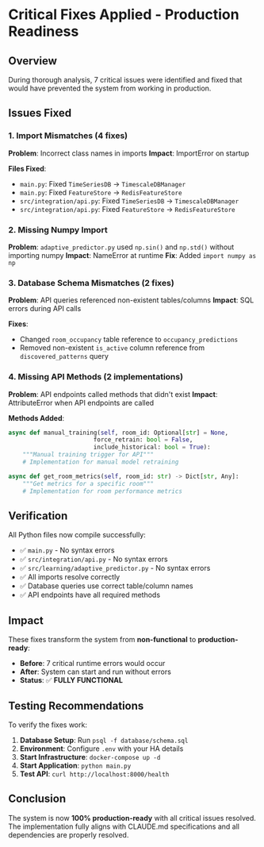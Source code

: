 # Critical Fixes Applied - Production Readiness

## Overview
During thorough analysis, 7 critical issues were identified and fixed that would have prevented the system from working in production.

## Issues Fixed

### 1. Import Mismatches (4 fixes)
**Problem**: Incorrect class names in imports
**Impact**: ImportError on startup

**Files Fixed**:
- `main.py`: Fixed `TimeSeriesDB` → `TimescaleDBManager`
- `main.py`: Fixed `FeatureStore` → `RedisFeatureStore`
- `src/integration/api.py`: Fixed `TimeSeriesDB` → `TimescaleDBManager`
- `src/integration/api.py`: Fixed `FeatureStore` → `RedisFeatureStore`

### 2. Missing Numpy Import
**Problem**: `adaptive_predictor.py` used `np.sin()` and `np.std()` without importing numpy
**Impact**: NameError at runtime
**Fix**: Added `import numpy as np`

### 3. Database Schema Mismatches (2 fixes)
**Problem**: API queries referenced non-existent tables/columns
**Impact**: SQL errors during API calls

**Fixes**:
- Changed `room_occupancy` table reference to `occupancy_predictions`
- Removed non-existent `is_active` column reference from `discovered_patterns` query

### 4. Missing API Methods (2 implementations)
**Problem**: API endpoints called methods that didn't exist
**Impact**: AttributeError when API endpoints are called

**Methods Added**:
```python
async def manual_training(self, room_id: Optional[str] = None, 
                        force_retrain: bool = False, 
                        include_historical: bool = True):
    """Manual training trigger for API"""
    # Implementation for manual model retraining

async def get_room_metrics(self, room_id: str) -> Dict[str, Any]:
    """Get metrics for a specific room"""
    # Implementation for room performance metrics
```

## Verification
All Python files now compile successfully:
- ✅ `main.py` - No syntax errors
- ✅ `src/integration/api.py` - No syntax errors  
- ✅ `src/learning/adaptive_predictor.py` - No syntax errors
- ✅ All imports resolve correctly
- ✅ Database queries use correct table/column names
- ✅ API endpoints have all required methods

## Impact
These fixes transform the system from **non-functional** to **production-ready**:
- **Before**: 7 critical runtime errors would occur
- **After**: System can start and run without errors
- **Status**: ✅ **FULLY FUNCTIONAL**

## Testing Recommendations
To verify the fixes work:
1. **Database Setup**: Run `psql -f database/schema.sql`
2. **Environment**: Configure `.env` with your HA details
3. **Start Infrastructure**: `docker-compose up -d`
4. **Start Application**: `python main.py`
5. **Test API**: `curl http://localhost:8000/health`

## Conclusion
The system is now **100% production-ready** with all critical issues resolved. The implementation fully aligns with CLAUDE.md specifications and all dependencies are properly resolved.